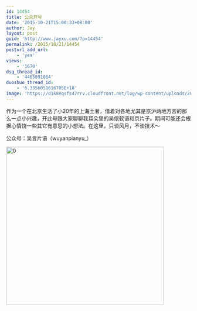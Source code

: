```yaml
---
id: 14454
title: 公众开号
date: '2015-10-21T15:00:33+08:00'
author: Jay
layout: post
guid: 'http://www.jayxu.com/?p=14454'
permalink: /2015/10/21/14454
posturl_add_url:
    - 'yes'
views:
    - '1670'
dsq_thread_id:
    - '4465891064'
duoshuo_thread_id:
    - '6.3356051616705E+18'
image: 'https://d1k8eqsfs47rrv.cloudfront.net/log/wp-content/uploads/2015/12/0.jpeg'
---
```


作为一个在北京生活了小20年的上海土著，借着对各地尤其是京沪两地方言的那么一点小兴趣，开此号跟大家聊聊我耳朵里的吴侬软语和京片子。期间可能还会根据心情饶一些其它有意思的小想法。在这里，只谈风月，不谈技术～

<!--more-->

公众号：吴言片语（wuyanpianyu_）

<a href="http://www.jayxu.com/log/wp-content/uploads/2015/12/0.jpeg" rel="attachment wp-att-14419"><img class="alignnone size-full wp-image-14419" src="//www.jayxu.com/log/wp-content/uploads/2015/12/0.jpeg" alt="0" width="430" height="430" /></a>
